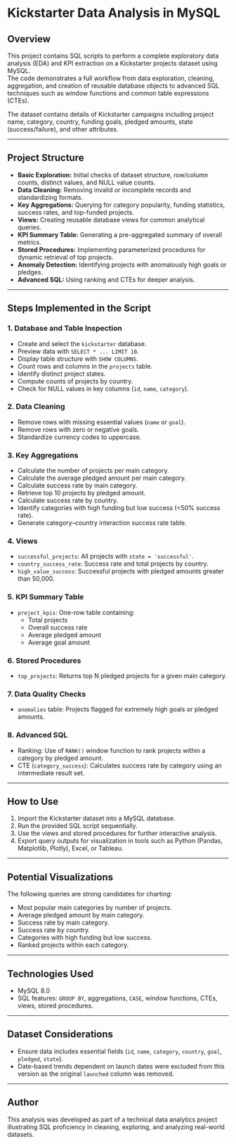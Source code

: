 # Kickstarter Data Analysis in MySQL

## Overview
This project contains SQL scripts to perform a complete exploratory data analysis (EDA) and KPI extraction on a Kickstarter projects dataset using MySQL.  
The code demonstrates a full workflow from data exploration, cleaning, aggregation, and creation of reusable database objects to advanced SQL techniques such as window functions and common table expressions (CTEs).

The dataset contains details of Kickstarter campaigns including project name, category, country, funding goals, pledged amounts, state (success/failure), and other attributes.

---

## Project Structure
- **Basic Exploration:** Initial checks of dataset structure, row/column counts, distinct values, and NULL value counts.
- **Data Cleaning:** Removing invalid or incomplete records and standardizing formats.
- **Key Aggregations:** Querying for category popularity, funding statistics, success rates, and top-funded projects.
- **Views:** Creating reusable database views for common analytical queries.
- **KPI Summary Table:** Generating a pre-aggregated summary of overall metrics.
- **Stored Procedures:** Implementing parameterized procedures for dynamic retrieval of top projects.
- **Anomaly Detection:** Identifying projects with anomalously high goals or pledges.
- **Advanced SQL:** Using ranking and CTEs for deeper analysis.

---

## Steps Implemented in the Script

### 1. Database and Table Inspection
- Create and select the `kickstarter` database.
- Preview data with `SELECT * ... LIMIT 10`.
- Display table structure with `SHOW COLUMNS`.
- Count rows and columns in the `projects` table.
- Identify distinct project states.
- Compute counts of projects by country.
- Check for NULL values in key columns (`id`, `name`, `category`).

### 2. Data Cleaning
- Remove rows with missing essential values (`name` or `goal`).
- Remove rows with zero or negative goals.
- Standardize currency codes to uppercase.

### 3. Key Aggregations
- Calculate the number of projects per main category.
- Calculate the average pledged amount per main category.
- Calculate success rate by main category.
- Retrieve top 10 projects by pledged amount.
- Calculate success rate by country.
- Identify categories with high funding but low success (<50% success rate).
- Generate category–country interaction success rate table.

### 4. Views
- `successful_projects`: All projects with `state = 'successful'`.
- `country_success_rate`: Success rate and total projects by country.
- `high_value_success`: Successful projects with pledged amounts greater than 50,000.

### 5. KPI Summary Table
- `project_kpis`: One-row table containing:
  - Total projects
  - Overall success rate
  - Average pledged amount
  - Average goal amount

### 6. Stored Procedures
- `top_projects`: Returns top N pledged projects for a given main category.

### 7. Data Quality Checks
- `anomalies` table: Projects flagged for extremely high goals or pledged amounts.

### 8. Advanced SQL
- Ranking: Use of `RANK()` window function to rank projects within a category by pledged amount.
- CTE (`category_success`): Calculates success rate by category using an intermediate result set.

---

## How to Use
1. Import the Kickstarter dataset into a MySQL database.
2. Run the provided SQL script sequentially.
3. Use the views and stored procedures for further interactive analysis.
4. Export query outputs for visualization in tools such as Python (Pandas, Matplotlib, Plotly), Excel, or Tableau.

---

## Potential Visualizations
The following queries are strong candidates for charting:
- Most popular main categories by number of projects.
- Average pledged amount by main category.
- Success rate by main category.
- Success rate by country.
- Categories with high funding but low success.
- Ranked projects within each category.

---

## Technologies Used
- MySQL 8.0
- SQL features: `GROUP BY`, aggregations, `CASE`, window functions, CTEs, views, stored procedures.

---

## Dataset Considerations
- Ensure data includes essential fields (`id`, `name`, `category`, `country`, `goal`, `pledged`, `state`).
- Date-based trends dependent on launch dates were excluded from this version as the original `launched` column was removed.

---

## Author
This analysis was developed as part of a technical data analytics project illustrating SQL proficiency in cleaning, exploring, and analyzing real-world datasets.
